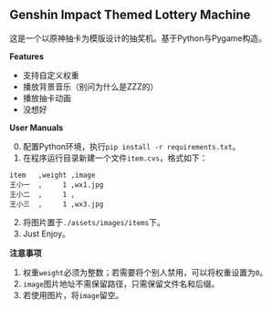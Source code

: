 ## Genshin Impact Themed Lottery Machine

这是一个以原神抽卡为模版设计的抽奖机。基于Python与Pygame构造。

**Features**
- 支持自定义权重
- 播放背景音乐（别问为什么是ZZZ的）
- 播放抽卡动画
- 没想好

**User Manuals**

0. 配置Python环境，执行`pip install -r requirements.txt`。
1. 在程序运行目录新建一个文件`item.cvs`，格式如下：
```csv
item   ,weight ,image
王小一  ,     1 ,wx1.jpg
王小二  ,     1 ,
王小三  ,     1 ,wx3.jpg
```
2. 将图片置于`./assets/images/items`下。
3. Just Enjoy。

**注意事项**

1. 权重`weight`必须为整数；若需要将个别人禁用，可以将权重设置为`0`。
2. `image`图片地址不需保留路径，只需保留文件名和后缀。
3. 若使用图片，将`image`留空。

